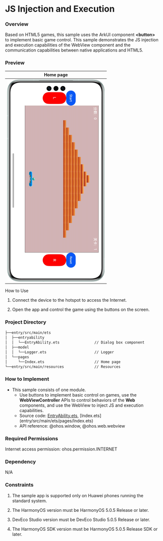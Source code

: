 # JS Injection and Execution

### Overview

Based on HTML5 games, this sample uses the ArkUI component **\<button>** to implement basic game control. This sample demonstrates the JS injection and execution capabilities of the WebView component and the communication capabilities between native applications and HTML5.

### Preview

| Home page                        |
|----------------------------------|
| ![](screenshots/device/main.png) |

How to Use

1. Connect the device to the hotspot to access the Internet.

2. Open the app and control the game using the buttons on the screen.

### Project Directory
```
├──entry/src/main/ets
│  ├──entryability
│  │  └──EntryAbility.ets                // Dialog box component
│  ├──model
│  │  └──Logger.ets                      // Logger
│  └──pages
│     └──Index.ets                       // Home page
└──entry/src/main/resources              // Resources
```

### How to Implement

* This sample consists of one module.
  * Use buttons to implement basic control on games, use the **WebViewController** APIs to control behaviors of the **Web** components, and use the WebView to inject JS and execution capabilities.
  * Source code: [EntryAbility.ets](entry/src/main/ets/entryability/EntryAbility.ets), [Index.ets] (entry/src/main/ets/pages/Index.ets)
  * API reference: @ohos.window, @ohos.web.webview

### Required Permissions

Internet access permission: ohos.permission.INTERNET

### Dependency

N/A

### Constraints

1. The sample app is supported only on Huawei phones running the standard system.

2. The HarmonyOS version must be HarmonyOS 5.0.5 Release or later.

3. DevEco Studio version must be DevEco Studio 5.0.5 Release or later.

4. The HarmonyOS SDK version must be HarmonyOS 5.0.5 Release SDK or later.
